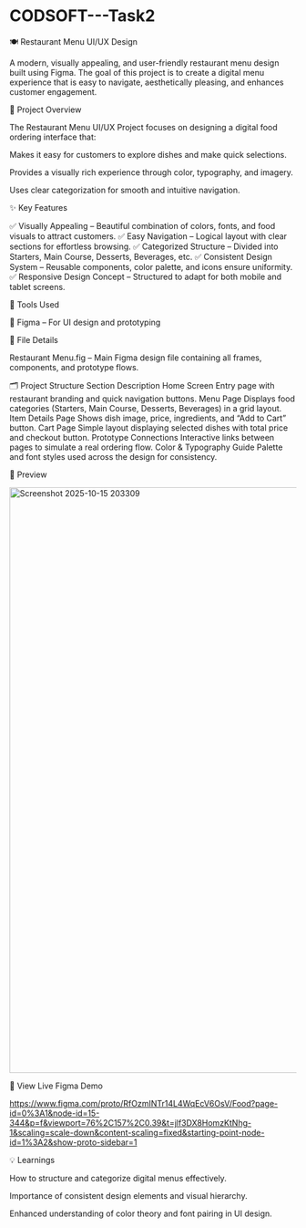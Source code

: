 # CODSOFT---Task2

🍽️ Restaurant Menu UI/UX Design

A modern, visually appealing, and user-friendly restaurant menu design built using Figma.
The goal of this project is to create a digital menu experience that is easy to navigate, aesthetically pleasing, and enhances customer engagement.

🎯 Project Overview

The Restaurant Menu UI/UX Project focuses on designing a digital food ordering interface that:

Makes it easy for customers to explore dishes and make quick selections.

Provides a visually rich experience through color, typography, and imagery.

Uses clear categorization for smooth and intuitive navigation.

✨ Key Features

✅ Visually Appealing – Beautiful combination of colors, fonts, and food visuals to attract customers.
✅ Easy Navigation – Logical layout with clear sections for effortless browsing.
✅ Categorized Structure – Divided into Starters, Main Course, Desserts, Beverages, etc.
✅ Consistent Design System – Reusable components, color palette, and icons ensure uniformity.
✅ Responsive Design Concept – Structured to adapt for both mobile and tablet screens.

🧰 Tools Used

🎨 Figma – For UI design and prototyping

📂 File Details

Restaurant Menu.fig – Main Figma design file containing all frames, components, and prototype flows.

🗂️ Project Structure
Section	Description
Home Screen	Entry page with restaurant branding and quick navigation buttons.
Menu Page	Displays food categories (Starters, Main Course, Desserts, Beverages) in a grid layout.
Item Details Page	Shows dish image, price, ingredients, and “Add to Cart” button.
Cart Page	Simple layout displaying selected dishes with total price and checkout button.
Prototype Connections	Interactive links between pages to simulate a real ordering flow.
Color & Typography Guide	Palette and font styles used across the design for consistency.



📸 Preview

<img width="1909" height="1027" alt="Screenshot 2025-10-15 203309" src="https://github.com/user-attachments/assets/b6077f09-7e66-4082-b6cc-c3df049c164b" />


🔗 View Live Figma Demo

https://www.figma.com/proto/RfOzmINTr14L4WqEcV6OsV/Food?page-id=0%3A1&node-id=15-344&p=f&viewport=76%2C157%2C0.39&t=jlf3DX8HomzKtNhg-1&scaling=scale-down&content-scaling=fixed&starting-point-node-id=1%3A2&show-proto-sidebar=1

💡 Learnings

How to structure and categorize digital menus effectively.

Importance of consistent design elements and visual hierarchy.

Enhanced understanding of color theory and font pairing in UI design.
